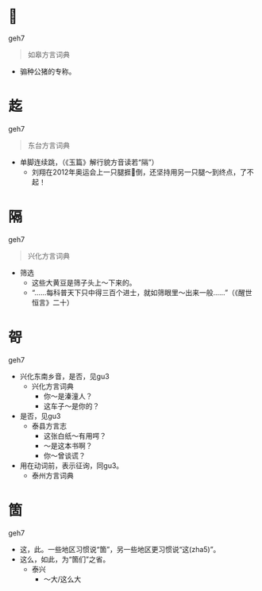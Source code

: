 # 𪟋
geh7
> 如皋方言词典
- 骟种公猪的专称。

# 䞘
geh7
> 东台方言词典
- 单脚连续跳，（《玉篇》解行貌方音读若“隔”）
  - 刘翔在2012年奥运会上一只腿捱𢴬倒，还坚持用另一只腿～到终点，了不起！

# 隔
geh7
> 兴化方言词典
- 筛选
  - 这些大黄豆是筛子头上～下来的。
  - “……每科普天下只中得三百个进士，就如筛眼里～出来一般……”（《醒世恒言》二十）

# 哿
geh7
+ 兴化东南乡音，是否，见gu3
  * 兴化方言词典
    - 你～是溱潼人？
    - 这车子～是你的？
+ 是否，见gu3
  * 泰县方言志
    - 这张白纸～有用㗁？
    - ～是这本书啊？
    - 你～曾谈谎？
+ 用在动词前，表示征询，同gu3。
  * 泰州方言词典

# 箇
geh7
+ 这，此。一些地区习惯说“箇”，另一些地区更习惯说“这(zha5)”。
+ 这么，如此，为“箇们”之省。
  * 泰兴
    - ～大/这么大
